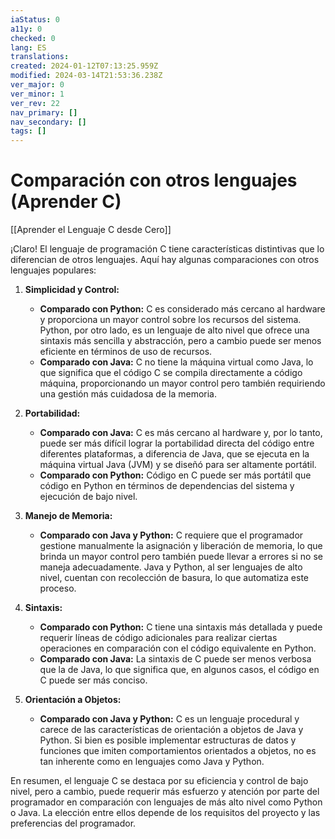 ```yaml
---
iaStatus: 0
a11y: 0
checked: 0
lang: ES
translations: 
created: 2024-01-12T07:13:25.959Z
modified: 2024-03-14T21:53:36.238Z
ver_major: 0
ver_minor: 1
ver_rev: 22
nav_primary: []
nav_secondary: []
tags: []
---
```

# Comparación con otros lenguajes (Aprender C)

[[Aprender el Lenguaje C desde Cero]]

¡Claro! El lenguaje de programación C tiene características distintivas que lo diferencian de otros lenguajes. Aquí hay algunas comparaciones con otros lenguajes populares:

1. **Simplicidad y Control:**
   - **Comparado con Python:** C es considerado más cercano al hardware y proporciona un mayor control sobre los recursos del sistema. Python, por otro lado, es un lenguaje de alto nivel que ofrece una sintaxis más sencilla y abstracción, pero a cambio puede ser menos eficiente en términos de uso de recursos.
   - **Comparado con Java:** C no tiene la máquina virtual como Java, lo que significa que el código C se compila directamente a código máquina, proporcionando un mayor control pero también requiriendo una gestión más cuidadosa de la memoria.

2. **Portabilidad:**
   - **Comparado con Java:** C es más cercano al hardware y, por lo tanto, puede ser más difícil lograr la portabilidad directa del código entre diferentes plataformas, a diferencia de Java, que se ejecuta en la máquina virtual Java (JVM) y se diseñó para ser altamente portátil.
   - **Comparado con Python:** Código en C puede ser más portátil que código en Python en términos de dependencias del sistema y ejecución de bajo nivel.

3. **Manejo de Memoria:**
   - **Comparado con Java y Python:** C requiere que el programador gestione manualmente la asignación y liberación de memoria, lo que brinda un mayor control pero también puede llevar a errores si no se maneja adecuadamente. Java y Python, al ser lenguajes de alto nivel, cuentan con recolección de basura, lo que automatiza este proceso.

4. **Sintaxis:**
   - **Comparado con Python:** C tiene una sintaxis más detallada y puede requerir líneas de código adicionales para realizar ciertas operaciones en comparación con el código equivalente en Python.
   - **Comparado con Java:** La sintaxis de C puede ser menos verbosa que la de Java, lo que significa que, en algunos casos, el código en C puede ser más conciso.

5. **Orientación a Objetos:**
   - **Comparado con Java y Python:** C es un lenguaje procedural y carece de las características de orientación a objetos de Java y Python. Si bien es posible implementar estructuras de datos y funciones que imiten comportamientos orientados a objetos, no es tan inherente como en lenguajes como Java y Python.

En resumen, el lenguaje C se destaca por su eficiencia y control de bajo nivel, pero a cambio, puede requerir más esfuerzo y atención por parte del programador en comparación con lenguajes de más alto nivel como Python o Java. La elección entre ellos depende de los requisitos del proyecto y las preferencias del programador.